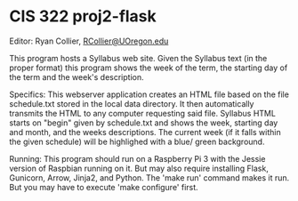 # CIS 322 proj2-flask
Editor:	Ryan Collier, RCollier@UOregon.edu

This program hosts a Syllabus web site. 
Given the Syllabus text (in the proper format) this program shows the
week of the term, the starting day of the term and the week's description.

Specifics:
This webserver application creates an HTML file based on the file schedule.txt
stored in the local data directory. It then automatically transmits the HTML to
any computer requesting said file.
Syllabus HTML starts on "begin" given by schedule.txt and shows the week, 
starting day and month, and the weeks descriptions. The current week 
(if it falls within the given schedule) will be highlighed with a blue/
green background.

Running:
This program should run on a Raspberry Pi 3 with the Jessie version of Raspbian
running on it. But may also require installing Flask, Gunicorn, Arrow, Jinja2,
and Python.
The 'make run' command makes it run. But you may have to execute 
'make configure' first. 

